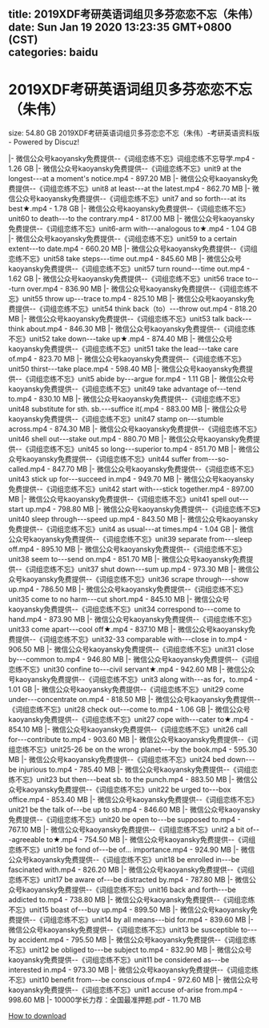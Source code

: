 
title: 2019XDF考研英语词组贝多芬恋恋不忘（朱伟）
date: Sun Jan 19 2020 13:23:35 GMT+0800 (CST)    
categories: baidu
---

# 2019XDF考研英语词组贝多芬恋恋不忘（朱伟）
size: 54.80 GB
 2019XDF考研英语词组贝多芬恋恋不忘（朱伟）-考研英语资料版 - Powered by Discuz!
 
|- 微信公众号kaoyansky免费提供--《词组恋练不忘》词组恋练不忘导学.mp4 - 1.26 GB
|- 微信公众号kaoyansky免费提供--《词组恋练不忘》unit9 at the longest---at a moment's notice.mp4 - 897.20 MB
|- 微信公众号kaoyansky免费提供--《词组恋练不忘》unit8 at least---at the latest.mp4 - 862.70 MB
|- 微信公众号kaoyansky免费提供--《词组恋练不忘》unit7 and so forth---at its best★.mp4 - 1.78 GB
|- 微信公众号kaoyansky免费提供--《词组恋练不忘》unit60 to death---to the contrary.mp4 - 817.00 MB
|- 微信公众号kaoyansky免费提供--《词组恋练不忘》unit6-arm with---analogous to★.mp4 - 1.04 GB
|- 微信公众号kaoyansky免费提供--《词组恋练不忘》unit59 to a certain extent---to date.mp4 - 660.20 MB
|- 微信公众号kaoyansky免费提供--《词组恋练不忘》unit58 take steps---time out.mp4 - 845.60 MB
|- 微信公众号kaoyansky免费提供--《词组恋练不忘》unit57 turn round---time out.mp4 - 1.62 GB
|- 微信公众号kaoyansky免费提供--《词组恋练不忘》unit56 trace to---turn over.mp4 - 836.90 MB
|- 微信公众号kaoyansky免费提供--《词组恋练不忘》unit55 throw up---trace to.mp4 - 825.10 MB
|- 微信公众号kaoyansky免费提供--《词组恋练不忘》unit54 think back（to）---throw out.mp4 - 818.20 MB
|- 微信公众号kaoyansky免费提供--《词组恋练不忘》unit53 talk back---think about.mp4 - 846.30 MB
|- 微信公众号kaoyansky免费提供--《词组恋练不忘》unit52 take down---take up★.mp4 - 874.40 MB
|- 微信公众号kaoyansky免费提供--《词组恋练不忘》unit51 take the lead---take care of.mp4 - 823.70 MB
|- 微信公众号kaoyansky免费提供--《词组恋练不忘》unit50 thirst---take place.mp4 - 598.40 MB
|- 微信公众号kaoyansky免费提供--《词组恋练不忘》unit5 abide  by---argue for.mp4 - 1.11 GB
|- 微信公众号kaoyansky免费提供--《词组恋练不忘》unit49 take advantage of---tend to.mp4 - 830.10 MB
|- 微信公众号kaoyansky免费提供--《词组恋练不忘》unit48 substitute for sth. sb.---suffice it(.mp4 - 883.00 MB
|- 微信公众号kaoyansky免费提供--《词组恋练不忘》unit47 stamp on---stumble across.mp4 - 874.30 MB
|- 微信公众号kaoyansky免费提供--《词组恋练不忘》unit46 shell out---stake out.mp4 - 880.70 MB
|- 微信公众号kaoyansky免费提供--《词组恋练不忘》unit45 so long---superior to.mp4 - 851.70 MB
|- 微信公众号kaoyansky免费提供--《词组恋练不忘》unit44 suffer from---so-called.mp4 - 847.70 MB
|- 微信公众号kaoyansky免费提供--《词组恋练不忘》unit43 stick up for---succeed in.mp4 - 949.70 MB
|- 微信公众号kaoyansky免费提供--《词组恋练不忘》unit42 start with---stick together.mp4 - 897.00 MB
|- 微信公众号kaoyansky免费提供--《词组恋练不忘》unit41 spell out---start up.mp4 - 798.80 MB
|- 微信公众号kaoyansky免费提供--《词组恋练不忘》unit40 sleep through---speed  up.mp4 - 843.50 MB
|- 微信公众号kaoyansky免费提供--《词组恋练不忘》unit4 as usual---at times.mp4 - 1.04 GB
|- 微信公众号kaoyansky免费提供--《词组恋练不忘》unit39 separate from---sleep off.mp4 - 895.10 MB
|- 微信公众号kaoyansky免费提供--《词组恋练不忘》unit38 seem to---send on.mp4 - 851.70 MB
|- 微信公众号kaoyansky免费提供--《词组恋练不忘》unit37 shut down---sum up.mp4 - 973.30 MB
|- 微信公众号kaoyansky免费提供--《词组恋练不忘》unit36 scrape through---show up.mp4 - 786.50 MB
|- 微信公众号kaoyansky免费提供--《词组恋练不忘》unit35 come to no harm---cut short.mp4 - 845.10 MB
|- 微信公众号kaoyansky免费提供--《词组恋练不忘》unit34 correspond to---come to hand.mp4 - 873.90 MB
|- 微信公众号kaoyansky免费提供--《词组恋练不忘》unit33 come apart---cool off★.mp4 - 837.10 MB
|- 微信公众号kaoyansky免费提供--《词组恋练不忘》unit32-33 comparable with---close in to.mp4 - 906.50 MB
|- 微信公众号kaoyansky免费提供--《词组恋练不忘》unit31 close by---common to.mp4 - 946.80 MB
|- 微信公众号kaoyansky免费提供--《词组恋练不忘》unit30 confine to---civil servant★.mp4 - 942.60 MB
|- 微信公众号kaoyansky免费提供--《词组恋练不忘》unit3 along with---as for，to.mp4 - 1.01 GB
|- 微信公众号kaoyansky免费提供--《词组恋练不忘》unit29 come under---concentrate on.mp4 - 818.50 MB
|- 微信公众号kaoyansky免费提供--《词组恋练不忘》unit28 check out---come to.mp4 - 1.06 GB
|- 微信公众号kaoyansky免费提供--《词组恋练不忘》unit27 cope with---cater to★.mp4 - 854.10 MB
|- 微信公众号kaoyansky免费提供--《词组恋练不忘》unit26 call for---contribute to.mp4 - 903.60 MB
|- 微信公众号kaoyansky免费提供--《词组恋练不忘》unit25-26 be on the wrong planet---by the book.mp4 - 595.30 MB
|- 微信公众号kaoyansky免费提供--《词组恋练不忘》unit24 bed down---be injurious to.mp4 - 785.40 MB
|- 微信公众号kaoyansky免费提供--《词组恋练不忘》unit23 but then---beat sb. to the punch.mp4 - 883.50 MB
|- 微信公众号kaoyansky免费提供--《词组恋练不忘》unit22 be urged to---box office.mp4 - 853.40 MB
|- 微信公众号kaoyansky免费提供--《词组恋练不忘》unit21 be the talk of---be up to sb.mp4 - 846.60 MB
|- 微信公众号kaoyansky免费提供--《词组恋练不忘》unit20 be open to---be supposed to.mp4 - 767.10 MB
|- 微信公众号kaoyansky免费提供--《词组恋练不忘》unit2 a bit of---agreeable to★.mp4 - 754.50 MB
|- 微信公众号kaoyansky免费提供--《词组恋练不忘》unit19 be fond of---be of... importance.mp4 - 924.90 MB
|- 微信公众号kaoyansky免费提供--《词组恋练不忘》unit18 be enrolled in---be fascinated with.mp4 - 826.20 MB
|- 微信公众号kaoyansky免费提供--《词组恋练不忘》unit17 be aware of---be distracted by.mp4 - 787.80 MB
|- 微信公众号kaoyansky免费提供--《词组恋练不忘》unit16 back and forth---be addicted to.mp4 - 738.80 MB
|- 微信公众号kaoyansky免费提供--《词组恋练不忘》unit15 boast of---buy up.mp4 - 899.50 MB
|- 微信公众号kaoyansky免费提供--《词组恋练不忘》unit14 by all means---bid for.mp4 - 839.60 MB
|- 微信公众号kaoyansky免费提供--《词组恋练不忘》unit13 be susceptible to---by accident.mp4 - 795.50 MB
|- 微信公众号kaoyansky免费提供--《词组恋练不忘》unit12 be obliged to---be subject to.mp4 - 832.90 MB
|- 微信公众号kaoyansky免费提供--《词组恋练不忘》unit11 be considered as---be interested in.mp4 - 973.30 MB
|- 微信公众号kaoyansky免费提供--《词组恋练不忘》unit10 benefit from---be conscious of.mp4 - 972.60 MB
|- 微信公众号kaoyansky免费提供--《词组恋练不忘》unit1 accuse of-arise from.mp4 - 998.60 MB
|- 10000学长力荐：全国最准押题.pdf - 11.70 MB

[How to download](https://bpcam.bemobtrk.com/go/2ceec3aa-1ca2-46d6-b9ff-aaa5c184517c?jno=981)